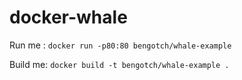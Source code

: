# docker-whale

Run me : `docker run -p80:80 bengotch/whale-example`


Build me: `docker build -t bengotch/whale-example .`
